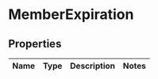 
# MemberExpiration

## Properties
Name | Type | Description | Notes
------------ | ------------- | ------------- | -------------



